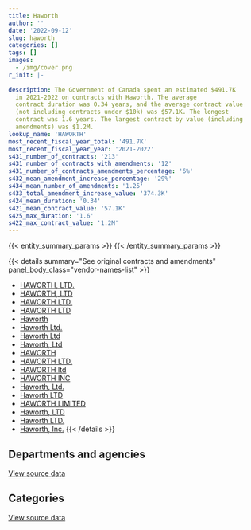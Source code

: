 ```yaml
---
title: Haworth
author: ''
date: '2022-09-12'
slug: haworth
categories: []
tags: []
images:
  - /img/cover.png
r_init: |-
  
description: The Government of Canada spent an estimated $491.7K
  in 2021-2022 on contracts with Haworth. The average
  contract duration was 0.34 years, and the average contract value
  (not including contracts under $10k) was $57.1K. The longest
  contract was 1.6 years. The largest contract by value (including
  amendments) was $1.2M.
lookup_name: 'HAWORTH'
most_recent_fiscal_year_total: '491.7K'
most_recent_fiscal_year_year: '2021-2022'
s431_number_of_contracts: '213'
s431_number_of_contracts_with_amendments: '12'
s431_number_of_contracts_amendments_percentage: '6%'
s432_mean_amendment_increase_percentage: '29%'
s434_mean_number_of_amendments: '1.25'
s433_total_amendment_increase_value: '374.3K'
s424_mean_duration: '0.34'
s421_mean_contract_value: '57.1K'
s425_max_duration: '1.6'
s422_max_contract_value: '1.2M'
---
```


<script src="/rmarkdown-libs/htmlwidgets/htmlwidgets.js"></script>
<link href="/rmarkdown-libs/datatables-css/datatables-crosstalk.css" rel="stylesheet" />
<script src="/rmarkdown-libs/datatables-binding/datatables.js"></script>
<script src="/rmarkdown-libs/jquery/jquery-3.6.0.min.js"></script>
<link href="/rmarkdown-libs/dt-core-bootstrap/css/dataTables.bootstrap.min.css" rel="stylesheet" />
<link href="/rmarkdown-libs/dt-core-bootstrap/css/dataTables.bootstrap.extra.css" rel="stylesheet" />
<script src="/rmarkdown-libs/dt-core-bootstrap/js/jquery.dataTables.min.js"></script>
<script src="/rmarkdown-libs/dt-core-bootstrap/js/dataTables.bootstrap.min.js"></script>
<link href="/rmarkdown-libs/crosstalk/css/crosstalk.min.css" rel="stylesheet" />
<script src="/rmarkdown-libs/crosstalk/js/crosstalk.min.js"></script>
<script src="/rmarkdown-libs/htmlwidgets/htmlwidgets.js"></script>
<link href="/rmarkdown-libs/datatables-css/datatables-crosstalk.css" rel="stylesheet" />
<script src="/rmarkdown-libs/datatables-binding/datatables.js"></script>
<script src="/rmarkdown-libs/jquery/jquery-3.6.0.min.js"></script>
<link href="/rmarkdown-libs/dt-core-bootstrap/css/dataTables.bootstrap.min.css" rel="stylesheet" />
<link href="/rmarkdown-libs/dt-core-bootstrap/css/dataTables.bootstrap.extra.css" rel="stylesheet" />
<script src="/rmarkdown-libs/dt-core-bootstrap/js/jquery.dataTables.min.js"></script>
<script src="/rmarkdown-libs/dt-core-bootstrap/js/dataTables.bootstrap.min.js"></script>
<link href="/rmarkdown-libs/crosstalk/css/crosstalk.min.css" rel="stylesheet" />
<script src="/rmarkdown-libs/crosstalk/js/crosstalk.min.js"></script>

{{< entity_summary_params >}}
{{< /entity_summary_params >}}

{{< details summary="See original contracts and amendments" panel_body_class="vendor-names-list" >}}
- [HAWORTH, LTD.](https://search.open.canada.ca/en/ct/?sort=contract_value_f%20desc&page=1&search_text=%22HAWORTH%2c%20LTD.%22)
- [HAWORTH, LTD](https://search.open.canada.ca/en/ct/?sort=contract_value_f%20desc&page=1&search_text=%22HAWORTH%2c%20LTD%22)
- [HAWORTH LTD.](https://search.open.canada.ca/en/ct/?sort=contract_value_f%20desc&page=1&search_text=%22HAWORTH%20LTD.%22)
- [HAWORTH LTD](https://search.open.canada.ca/en/ct/?sort=contract_value_f%20desc&page=1&search_text=%22HAWORTH%20LTD%22)
- [Haworth](https://search.open.canada.ca/en/ct/?sort=contract_value_f%20desc&page=1&search_text=%22Haworth%22)
- [Haworth Ltd.](https://search.open.canada.ca/en/ct/?sort=contract_value_f%20desc&page=1&search_text=%22Haworth%20Ltd.%22)
- [Haworth Ltd](https://search.open.canada.ca/en/ct/?sort=contract_value_f%20desc&page=1&search_text=%22Haworth%20Ltd%22)
- [Haworth, Ltd](https://search.open.canada.ca/en/ct/?sort=contract_value_f%20desc&page=1&search_text=%22Haworth%2c%20Ltd%22)
- [HAWORTH](https://search.open.canada.ca/en/ct/?sort=contract_value_f%20desc&page=1&search_text=%22HAWORTH%22)
- [HAWORTH LTD.](https://search.open.canada.ca/en/ct/?sort=contract_value_f%20desc&page=1&search_text=%22HAWORTH%20%20LTD.%22)
- [HAWORTH ltd](https://search.open.canada.ca/en/ct/?sort=contract_value_f%20desc&page=1&search_text=%22HAWORTH%20ltd%22)
- [HAWORTH INC](https://search.open.canada.ca/en/ct/?sort=contract_value_f%20desc&page=1&search_text=%22HAWORTH%20INC%22)
- [Haworth, Ltd.](https://search.open.canada.ca/en/ct/?sort=contract_value_f%20desc&page=1&search_text=%22Haworth%2c%20Ltd.%22)
- [Haworth LTD](https://search.open.canada.ca/en/ct/?sort=contract_value_f%20desc&page=1&search_text=%22Haworth%20LTD%22)
- [HAWORTH LIMITED](https://search.open.canada.ca/en/ct/?sort=contract_value_f%20desc&page=1&search_text=%22HAWORTH%20LIMITED%22)
- [Haworth, LTD](https://search.open.canada.ca/en/ct/?sort=contract_value_f%20desc&page=1&search_text=%22Haworth%2c%20LTD%22)
- [Haworth LTD.](https://search.open.canada.ca/en/ct/?sort=contract_value_f%20desc&page=1&search_text=%22Haworth%20LTD.%22)
- [Haworth, Inc.](https://search.open.canada.ca/en/ct/?sort=contract_value_f%20desc&page=1&search_text=%22Haworth%2c%20Inc.%22)
{{< /details >}}

## Departments and agencies

<div id="htmlwidget-1" style="width:100%;height:auto;" class="datatables html-widget"></div>
<script type="application/json" data-for="htmlwidget-1">{"x":{"style":"bootstrap","filter":"none","vertical":false,"data":[["<a href=\"/departments/aafc-aac/\">Agriculture and Agri-Food Canada<\/a>","<a href=\"/departments/acoa-apeca/\">Atlantic Canada Opportunities Agency<\/a>","<a href=\"/departments/cfia-acia/\">Canadian Food Inspection Agency<\/a>","<a href=\"/departments/cic/\">Immigration, Refugees and Citizenship Canada<\/a>","<a href=\"/departments/cra-arc/\">Canada Revenue Agency<\/a>","<a href=\"/departments/dfatd-maecd/\">Global Affairs Canada<\/a>","<a href=\"/departments/dfo-mpo/\">Fisheries and Oceans Canada<\/a>","<a href=\"/departments/dnd-mdn/\">National Defence<\/a>","<a href=\"/departments/esdc-edsc/\">Employment and Social Development Canada<\/a>","<a href=\"/departments/hc-sc/\">Health Canada<\/a>","<a href=\"/departments/ic/\">Innovation, Science and Economic Development Canada<\/a>","<a href=\"/departments/nrc-cnrc/\">National Research Council Canada<\/a>","<a href=\"/departments/nrcan-rncan/\">Natural Resources Canada<\/a>","<a href=\"/departments/osfi-bsif/\">Office of the Superintendent of Financial Institutions Canada<\/a>","<a href=\"/departments/pbc-clcc/\">Parole Board of Canada<\/a>","<a href=\"/departments/pch/\">Canadian Heritage<\/a>","<a href=\"/departments/pwgsc-tpsgc/\">Public Services and Procurement Canada<\/a>","<a href=\"/departments/rcmp-grc/\">Royal Canadian Mounted Police<\/a>","<a href=\"/departments/ssc-spc/\">Shared Services Canada<\/a>","<a href=\"/departments/tc/\">Transport Canada<\/a>","<a href=\"/departments/vac-acc/\">Veterans Affairs Canada<\/a>","<a href=\"/departments/wd-deo/\">Western Economic Diversification Canada<\/a>"],[null,null,null,null,52510.35,22780.8,38727.66,155632.66,33796.37,79299.95,null,12702.8,null,49968.06,19604.32,18577.82,2442814.63,302999.24,null,27847.97,null,12270.44],[10016,33805.21,56277.36,6979.08,null,70761.66,191193.01,75004.49,186641.81,18782.23,30980.7,1680.44,17864,122262.99,null,112100.63,1756606.36,106187.55,24998.93,54008.56,19051,null],[null,null,null,30161.03,null,null,null,47900.44,12228.22,null,8121.15,17115.59,null,null,null,null,814118.99,42454.09,null,24747,null,null],[null,null,null,null,null,null,null,null,null,null,null,null,24345.07,null,null,null,317339.25,125160.59,null,24864.94,null,null]],"container":"<table class=\"table table-striped table-hover row-border order-column display\">\n  <thead>\n    <tr>\n      <th>Department<\/th>\n      <th>2018-2019<\/th>\n      <th>2019-2020<\/th>\n      <th>2020-2021<\/th>\n      <th>2021-2022<\/th>\n    <\/tr>\n  <\/thead>\n<\/table>","options":{"order":[[4,"desc"]],"pageLength":10,"autoWidth":true,"columnDefs":[{"targets":1,"render":"function(data, type, row, meta) {\n    return type !== 'display' ? data : DTWidget.formatCurrency(data, \"$\", 2, 3, \",\", \".\", true, null);\n  }"},{"targets":2,"render":"function(data, type, row, meta) {\n    return type !== 'display' ? data : DTWidget.formatCurrency(data, \"$\", 2, 3, \",\", \".\", true, null);\n  }"},{"targets":3,"render":"function(data, type, row, meta) {\n    return type !== 'display' ? data : DTWidget.formatCurrency(data, \"$\", 2, 3, \",\", \".\", true, null);\n  }"},{"targets":4,"render":"function(data, type, row, meta) {\n    return type !== 'display' ? data : DTWidget.formatCurrency(data, \"$\", 2, 3, \",\", \".\", true, null);\n  }"},{"width":"16%","targets":[1,2,3,4]},{"className":"dt-right","targets":[1,2,3,4]}],"orderClasses":false}},"evals":["options.columnDefs.0.render","options.columnDefs.1.render","options.columnDefs.2.render","options.columnDefs.3.render"],"jsHooks":[]}</script>
<p class="text-right">
<a href="https://github.com/GoC-Spending/contracts-data/tree/main/data/out/vendors/haworth/summary_by_fiscal_year_by_department.csv" class="source-data-link btn btn-link">View source data</a>
</p>

## Categories

<div id="htmlwidget-2" style="width:100%;height:auto;" class="datatables html-widget"></div>
<script type="application/json" data-for="htmlwidget-2">{"x":{"style":"bootstrap","filter":"none","vertical":false,"data":[["<a href=\"/categories/facilities_and_construction/\">Facilities and construction<\/a>","<a href=\"/categories/office_management/\">Office management<\/a>","<a href=\"/categories/information_technology/\">Information technology<\/a>","<a href=\"/categories/industrial_products_and_services/\">Industrial products and services<\/a>"],[12702.8,3161943.88,31930.15,62956.25],[342493.48,2552708.52,null,null],[null,977767.6,null,19078.92],[null,491709.85,null,null]],"container":"<table class=\"table table-striped table-hover row-border order-column display\">\n  <thead>\n    <tr>\n      <th>Category<\/th>\n      <th>2018-2019<\/th>\n      <th>2019-2020<\/th>\n      <th>2020-2021<\/th>\n      <th>2021-2022<\/th>\n    <\/tr>\n  <\/thead>\n<\/table>","options":{"order":[[4,"desc"]],"dom":"t","pageLength":30,"autoWidth":true,"columnDefs":[{"targets":1,"render":"function(data, type, row, meta) {\n    return type !== 'display' ? data : DTWidget.formatCurrency(data, \"$\", 2, 3, \",\", \".\", true, null);\n  }"},{"targets":2,"render":"function(data, type, row, meta) {\n    return type !== 'display' ? data : DTWidget.formatCurrency(data, \"$\", 2, 3, \",\", \".\", true, null);\n  }"},{"targets":3,"render":"function(data, type, row, meta) {\n    return type !== 'display' ? data : DTWidget.formatCurrency(data, \"$\", 2, 3, \",\", \".\", true, null);\n  }"},{"targets":4,"render":"function(data, type, row, meta) {\n    return type !== 'display' ? data : DTWidget.formatCurrency(data, \"$\", 2, 3, \",\", \".\", true, null);\n  }"},{"width":"16%","targets":[1,2,3,4]},{"className":"dt-right","targets":[1,2,3,4]}],"orderClasses":false,"lengthMenu":[10,25,30,50,100]}},"evals":["options.columnDefs.0.render","options.columnDefs.1.render","options.columnDefs.2.render","options.columnDefs.3.render"],"jsHooks":[]}</script>
<p class="text-right">
<a href="https://github.com/GoC-Spending/contracts-data/tree/main/data/out/vendors/haworth/summary_by_fiscal_year_by_category.csv" class="source-data-link btn btn-link">View source data</a>
</p>
